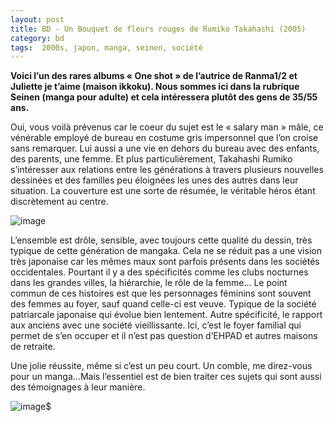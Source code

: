 ```yaml
---
layout: post
title: BD - Un Bouquet de fleurs rouges de Rumiko Takahashi (2005)
category: bd
tags:  2000s, japon, manga, seinen, société
---
```



**Voici l’un des rares albums « One shot » de l’autrice de Ranma1/2 et Juliette je t’aime (maison ikkoku). Nous sommes ici dans la rubrique Seinen (manga pour adulte) et cela intéressera plutôt des gens de 35/55 ans.**


Oui, vous voilà prévenus car le coeur du sujet est le « salary man » mâle, ce vénérable employé de bureau en costume gris impersonnel que l’on croise sans remarquer. Lui aussi a une vie en dehors du bureau avec des enfants, des parents, une femme. Et plus particulièrement, Takahashi Rumiko s’intéresser aux relations entre les générations à travers plusieurs nouvelles dessinées et des familles peu éloignées les unes des autres dans leur situation. La couverture est une sorte de résumée, le véritable héros étant discrètement au centre.

![image](https://filedn.eu/llqi9IBxlYouGRXYG2xlROb/img/2021/fleursrouges1.png)

L’ensemble est drôle, sensible, avec toujours cette qualité du dessin, très typique de cette génération de mangaka. Cela ne se réduit pas a une vision très japonaise car les mêmes maux sont parfois présents dans les sociétés occidentales. Pourtant il y a des spécificités comme les clubs nocturnes dans les grandes villes, la hiérarchie, le rôle de la femme… Le point commun de ces histoires est que les personnages féminins sont souvent des femmes au foyer, sauf quand celle-ci est veuve. Typique de la société patriarcale japonaise qui évolue bien lentement. Autre spécificité, le rapport aux anciens avec une société vieillissante. Ici, c’est le foyer familial qui permet de s’en occuper et il n’est pas question d’EHPAD et autres maisons de retraite.

Une jolie réussite, même si c’est un peu court. Un comble, me direz-vous pour un manga…Mais l’essentiel est de bien traiter ces sujets qui sont aussi des témoignages à leur manière.

![image](https://filedn.eu/llqi9IBxlYouGRXYG2xlROb/img/2021/fleursrouges2.png)$